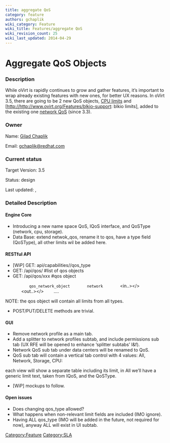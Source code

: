 ```yaml
---
title: aggregate QoS
category: feature
authors: gchaplik
wiki_category: Feature
wiki_title: Features/aggregate QoS
wiki_revision_count: 25
wiki_last_updated: 2014-04-29
---
```


# Aggregate QoS Objects

### Description

While oVirt is rapidly continues to grow and gather features, it’s important to wrap already existing features with new ones, for better UX reasons. In oVirt 3.5, there are going to be 2 new QoS objects, [CPU limits](http://www.ovirt.org/Features/CPU_SLA) and [<http://http://www.ovirt.org/Features/blkio-support>: blkio limits], added to the existing one [network QoS](http://http://www.ovirt.org/Features/Network_QoS) (since 3.3).

### Owner

Name: [ Gilad Chaplik](User:gchaplik)

Email: <gchaplik@redhat.com>

### Current status

Target Version: 3.5

Status: design

Last updated: ,

### Detailed Description

#### Engine Core

*   Introducing a new name space QoS, IQoS interface, and QoSType (network, cpu, storage).
*   Data Base: extend netwok_qos, rename it to qos, have a type field (QoSType), all other limits wil be added here.

#### RESTful API

*   [WiP] GET: api/capabilities/<version>/qos_type
*   GET: /api/qos/ #list of qos objects
*   GET: /api/qos/xxx #qos object

`   `<qos id=”xxx”>
`       `<name>`qos_network_object`</name>
`       `<type>`network`</type>
`       `<in..></>
`       `<out..></>
             ….
`   `<qos>

NOTE: the qos object will contain all limits from all types.

*   POST/PUT/DELETE methods are trivial.

#### GUI

*   Remove network profile as a main tab.
*   Add a splitter to network profiles subtab, and include permissions sub tab (UX RFE will be opened to enhance ‘splitter subtabs’ l&f).
*   Network QoS sub tab under data centers will be renamed to QoS.
*   QoS sub tab will contain a vertical tab control with 4 values: All, Network, Storage, CPU:

each view will show a separate table including its limit, in All we’ll have a generic limit text, taken from IQoS, and the QoSType.

*   [WiP] mockups to follow.

#### Open issues

*   Does changing qos_type allowed?
*   What happens when non-relevant limit fields are included (IMO ignore).
*   Having ALL qos_type (IMO will be added in the future, not required for now), anyway ALL will exist in UI subtab.

<Category:Feature> <Category:SLA>
